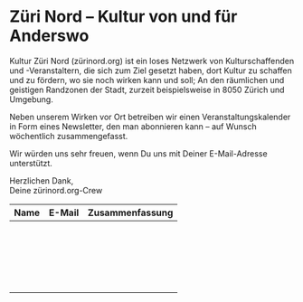 # Züri Nord – Kultur von und für Anderswo

Kultur Züri Nord (zürinord.org) ist ein loses Netzwerk von Kulturschaffenden und -Veranstaltern, die sich zum Ziel gesetzt haben, dort Kultur zu schaffen und zu fördern, wo sie noch wirken kann und soll; An den räumlichen und geistigen Randzonen der Stadt, zurzeit beispielsweise in 8050 Zürich und Umgebung.

Neben unserem Wirken vor Ort betreiben wir einen Veranstaltungskalender in Form eines Newsletter, den man abonnieren kann – auf Wunsch wöchentlich zusammengefasst.

Wir würden uns sehr freuen, wenn Du uns mit Deiner E-Mail-Adresse unterstützt.

Herzlichen Dank,  
Deine zürinord.org-Crew

| Name | E-Mail | Zusammenfassung |
|:--|:--|:--|
|  |  |  |
|  |  |  |
|  |  |  |
|  |  |  |
|  |  |  |
|  |  |  |
|  |  |  |
|  |  |  |
|  |  |  |
|  |  |  |
|  |  |  |
|  |  |  |
|  |  |  |
|  |  |  |
|  |  |  |
|  |  |  |
|  |  |  |
|  |  |  |
|  |  |  |
|  |  |  |
|  |  |  |